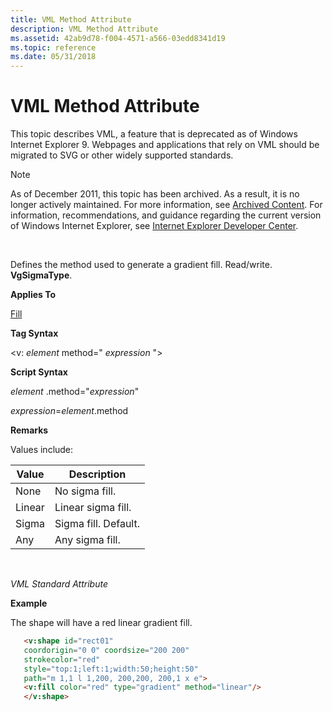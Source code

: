 ```yaml
---
title: VML Method Attribute
description: VML Method Attribute
ms.assetid: 42ab9d78-f004-4571-a566-03edd8341d19
ms.topic: reference
ms.date: 05/31/2018
---
```


# VML Method Attribute

This topic describes VML, a feature that is deprecated as of Windows Internet Explorer 9. Webpages and applications that rely on VML should be migrated to SVG or other widely supported standards.

> [!Note]  
> As of December 2011, this topic has been archived. As a result, it is no longer actively maintained. For more information, see [Archived Content](/previous-versions/windows/internet-explorer/ie-developer/). For information, recommendations, and guidance regarding the current version of Windows Internet Explorer, see [Internet Explorer Developer Center](https://msdn.microsoft.com/ie/).

 

Defines the method used to generate a gradient fill. Read/write. **VgSigmaType**.

**Applies To**

[Fill](msdn-online-vml-fill-element.md)

**Tag Syntax**

<v: *element* method=" *expression* ">

**Script Syntax**

*element* .method="*expression*"

*expression*=*element*.method

**Remarks**

Values include:



| Value  | Description          |
|--------|----------------------|
| None   | No sigma fill.       |
| Linear | Linear sigma fill.   |
| Sigma  | Sigma fill. Default. |
| Any    | Any sigma fill.      |



 

*VML Standard Attribute*

**Example**

The shape will have a red linear gradient fill.


```HTML
   <v:shape id="rect01"
   coordorigin="0 0" coordsize="200 200"
   strokecolor="red"
   style="top:1;left:1;width:50;height:50"
   path="m 1,1 l 1,200, 200,200, 200,1 x e">
   <v:fill color="red" type="gradient" method="linear"/>
   </v:shape>
```



 

 
